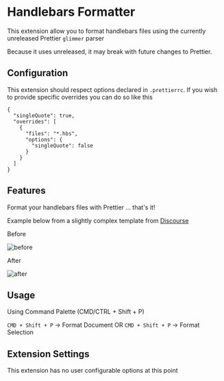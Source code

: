 # Handlebars Formatter

This extension allow you to format handlebars files using the currently unreleased Prettier `glimmer` parser

Because it uses unreleased, it may break with future changes to Prettier.

## Configuration

This extension should respect options declared in `.prettierrc`.  If you wish to provide specific overrides you can do so like this

```
{
  "singleQuote": true,
  "overrides": [
    {
      "files": "*.hbs",
      "options": {
        "singleQuote": false
      }
    }
  ]
}
```

## Features

Format your handlebars files with Prettier ... that's it!

Example below from a slightly complex template from [Discourse](https://github.com/discourse/discourse/blob/master/app/assets/javascripts/discourse/templates/preferences-username.hbs)

Before

![before](https://github.com/ember-tooling/prettier-for-handlebars-vscode/raw/master/images/before.png)

After

![after](https://github.com/ember-tooling/prettier-for-handlebars-vscode/raw/master/images/after.png)

## Usage
Using Command Palette (CMD/CTRL + Shift + P)

`CMD + Shift + P` -> Format Document
OR
`CMD + Shift + P` -> Format Selection

## Extension Settings

This extension has no user configurable options at this point

